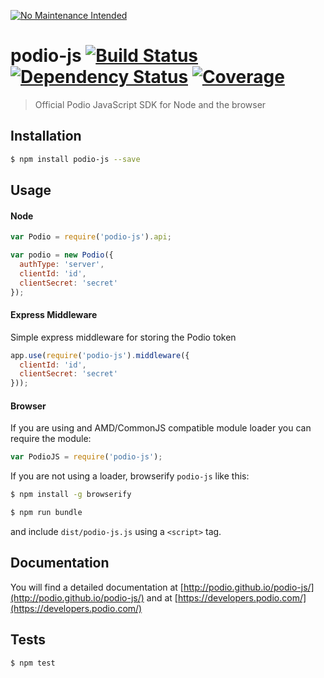 [![No Maintenance Intended](http://unmaintained.tech/badge.svg)](http://unmaintained.tech/)

# podio-js [![Build Status](https://travis-ci.org/podio/podio-js.svg?branch=master)](https://travis-ci.org/podio/podio-js) [![Dependency Status](http://img.shields.io/gemnasium/podio/podio-js.svg?style=flat-square)](https://gemnasium.com/podio/podio-js) [![Coverage](http://img.shields.io/coveralls/podio/podio-js.svg?style=flat-square)](https://coveralls.io/r/podio/podio-js) 

> Official Podio JavaScript SDK for Node and the browser

## Installation

```sh
$ npm install podio-js --save
```

## Usage

#### Node

```js
var Podio = require('podio-js').api;

var podio = new Podio({
  authType: 'server',
  clientId: 'id',
  clientSecret: 'secret'
});
```

#### Express Middleware

Simple express middleware for storing the Podio token

```js
app.use(require('podio-js').middleware({
  clientId: 'id',
  clientSecret: 'secret'
}));
```

#### Browser

If you are using and AMD/CommonJS compatible module loader you can require the module:

```js
var PodioJS = require('podio-js');
```

If you are not using a loader, browserify `podio-js` like this:

```sh
$ npm install -g browserify

$ npm run bundle
```

and include `dist/podio-js.js` using a `<script>` tag.

## Documentation

You will find a detailed documentation at [http://podio.github.io/podio-js/](http://podio.github.io/podio-js/) and at [https://developers.podio.com/](https://developers.podio.com/)


## Tests

```sh
$ npm test
```

